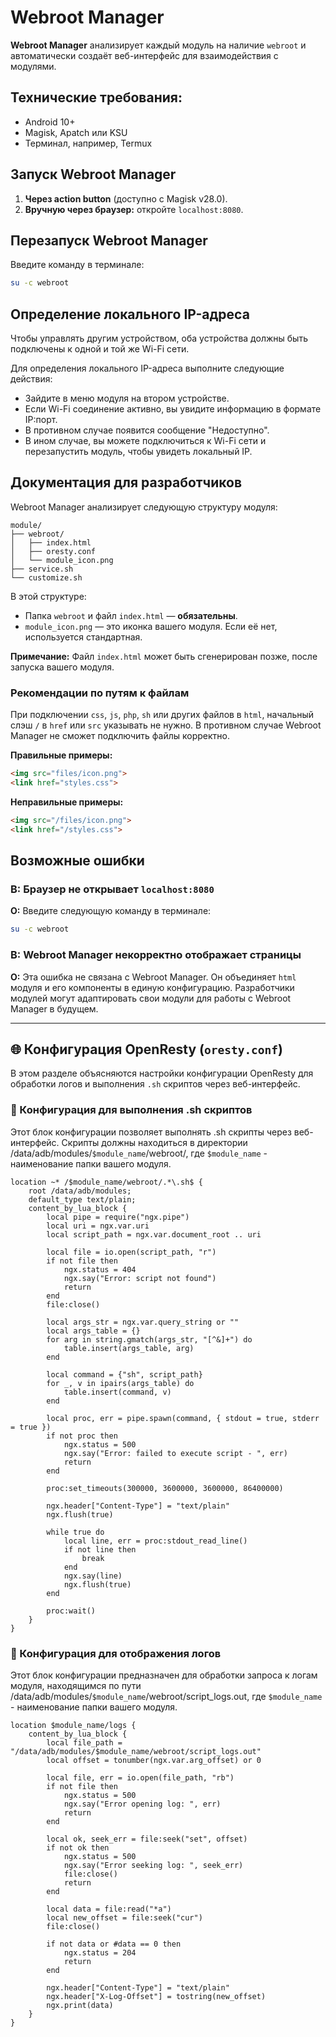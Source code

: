 # Webroot Manager

**Webroot Manager** анализирует каждый модуль на наличие `webroot` и автоматически создаёт веб-интерфейс для взаимодействия с модулями.  

## Технические требования:  
- Android 10+  
- Magisk, Apatch или KSU  
- Терминал, например, Termux  

## Запуск Webroot Manager  
1. **Через action button** (доступно с Magisk v28.0).  
2. **Вручную через браузер:** откройте `localhost:8080`.  

## Перезапуск Webroot Manager  
Введите команду в терминале:  

```bash
su -c webroot  
```  

## Определение локального IP-адреса
Чтобы управлять другим устройством, оба устройства должны быть подключены к одной и той же Wi-Fi сети. 

Для определения локального IP-адреса выполните следующие действия:
  
- Зайдите в меню модуля на втором устройстве.
- Если Wi-Fi соединение активно, вы увидите информацию в формате IP:порт.
- В противном случае появится сообщение "Недоступно".
- В ином случае, вы можете подключиться к Wi-Fi сети и перезапустить модуль, чтобы увидеть локальный IP.

## Документация для разработчиков  
Webroot Manager анализирует следующую структуру модуля:  

```
module/
├── webroot/
│   ├── index.html
│   ├── oresty.conf
│   └── module_icon.png
├── service.sh
└── customize.sh
```

В этой структуре:  
- Папка `webroot` и файл `index.html` — **обязательны**.  
- `module_icon.png` — это иконка вашего модуля. Если её нет, используется стандартная.  

**Примечание:** Файл `index.html` может быть сгенерирован позже, после запуска вашего модуля.  

### Рекомендации по путям к файлам  
При подключении `css`, `js`, `php`, `sh` или других файлов в `html`, начальный слэш `/` в `href` или `src` указывать не нужно. В противном случае Webroot Manager не сможет подключить файлы корректно.  

**Правильные примеры:**  
```html
<img src="files/icon.png">  
<link href="styles.css">
```  

**Неправильные примеры:**  
```html
<img src="/files/icon.png">  
<link href="/styles.css">
```

## Возможные ошибки  

### **В: Браузер не открывает `localhost:8080`**  
**О:** Введите следующую команду в терминале:  
```bash
su -c webroot
```  

### **В: Webroot Manager некорректно отображает страницы**  
**О:** Эта ошибка не связана с Webroot Manager. Он объединяет `html` модуля и его компоненты в единую конфигурацию. Разработчики модулей могут адаптировать свои модули для работы с Webroot Manager в будущем. 

---

## 🌐 Конфигурация OpenResty (`oresty.conf`)

В этом разделе объясняются настройки конфигурации OpenResty для обработки логов и выполнения `.sh` скриптов через веб-интерфейс.

### 📝 Конфигурация для выполнения .sh скриптов

Этот блок конфигурации позволяет выполнять .sh скрипты через веб-интерфейс. Скрипты должны находиться в директории /data/adb/modules/`$module_name`/webroot/, где `$module_name` - наименование папки вашего модуля. 

```nginx
location ~* /$module_name/webroot/.*\.sh$ {
    root /data/adb/modules;
    default_type text/plain;
    content_by_lua_block {
        local pipe = require("ngx.pipe")
        local uri = ngx.var.uri
        local script_path = ngx.var.document_root .. uri

        local file = io.open(script_path, "r")
        if not file then
            ngx.status = 404
            ngx.say("Error: script not found")
            return
        end
        file:close()

        local args_str = ngx.var.query_string or ""
        local args_table = {}
        for arg in string.gmatch(args_str, "[^&]+") do
            table.insert(args_table, arg)
        end

        local command = {"sh", script_path}
        for _, v in ipairs(args_table) do
            table.insert(command, v)
        end

        local proc, err = pipe.spawn(command, { stdout = true, stderr = true })
        if not proc then
            ngx.status = 500
            ngx.say("Error: failed to execute script - ", err)
            return
        end

        proc:set_timeouts(300000, 3600000, 3600000, 86400000)

        ngx.header["Content-Type"] = "text/plain"
        ngx.flush(true)

        while true do
            local line, err = proc:stdout_read_line()
            if not line then
                break
            end
            ngx.say(line)
            ngx.flush(true)
        end

        proc:wait()
    }
}
```

### 📜 Конфигурация для отображения логов

Этот блок конфигурации предназначен для обработки запроса к логам модуля, находящимся по пути /data/adb/modules/`$module_name`/webroot/script_logs.out, где `$module_name` - наименование папки вашего модуля.

```nginx
location $module_name/logs {
    content_by_lua_block {
        local file_path = "/data/adb/modules/$module_name/webroot/script_logs.out"
        local offset = tonumber(ngx.var.arg_offset) or 0

        local file, err = io.open(file_path, "rb")
        if not file then
            ngx.status = 500
            ngx.say("Error opening log: ", err)
            return
        end

        local ok, seek_err = file:seek("set", offset)
        if not ok then
            ngx.status = 500
            ngx.say("Error seeking log: ", seek_err)
            file:close()
            return
        end

        local data = file:read("*a")
        local new_offset = file:seek("cur")
        file:close()

        if not data or #data == 0 then
            ngx.status = 204
            return
        end

        ngx.header["Content-Type"] = "text/plain"
        ngx.header["X-Log-Offset"] = tostring(new_offset)
        ngx.print(data)
    }
}
```
